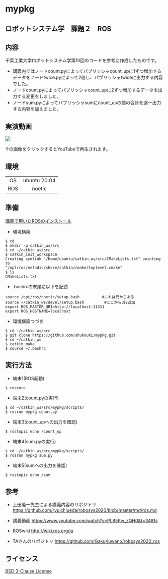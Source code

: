 # mypkg
## ロボットシステム学　課題２　ROS

## 内容 

千葉工業大学ロボットシステム学第10回のコードを参考に作成したものです。

- 講義内ではノードcount.pyによってパブリッシャcount_upに1ずつ増加するデータをノードtwice.pyによって2倍し、パブリッシャtwiceに出力する内容でした。
- ノードcount.pyによってパブリッシャcount_upに2ずつ増加するデータを出力する変更をしました。 
- ノードsum.pyによってパブリッシャsumにcount_upの値の合計を逐一出力する内容を加えました。

## 実演動画 
  [![](http://img.youtube.com/vi/ZE7f4JPUWxA/0.jpg)](http://www.youtube.com/watch?v=ZE7f4JPUWxA "ロボットシステム学課題２実演動画")
  
  ↑の画像をクリックするとYouTubeで再生されます。

## 環境
| | |
|:--:|:--:|
|OS|ubuntu 20.04|
|ROS|noetic|

## 準備

  [講義で用いたROSのインストール](https://github.com/ryuichiueda/ros_setup_scripts_Ubuntu20.04_server) 
  
  - 環境構築 
  
  ```
  $ cd
  $ mkdir -p catkin_ws/src
  $ cd ~/catkin_ws/src
  $ catkin_init_workspace 
  Creating symlink "/home/ubuntu/catkin_ws/src/CMakeLists.txt" pointing to 
  "/opt/ros/melodic/share/catkin/cmake/toplevel.cmake"
  $ ls
  CMakeLists.txt
  ```
  
  - .bashrcの末尾に以下を記述 
  ```
  source /opt/ros/noetic/setup.bash          #これは元からある
  source ~/catkin_ws/devel/setup.bash         #ここから3行追加
  export ROS_MASTER_URI=http://localhost:11311
  export ROS_HOSTNAME=localhost
  ```
  
  - 環境構築つづき 
  ```
  $ cd ~/catkin_ws/src
  $ git clone https://github.com/shukouki/mypkg.git
  $ cd ~/catkin_ws
  $ catkin_make
  $ source ~/.bashrc
  ```
    
## 実行方法 

  - 端末1(ROS起動) 
  ```
  $ roscore
  ```
  
  - 端末2(count.pyの実行) 
  ```
  $ cd ~/catkin_ws/src/mypkg/scripts/
  $ rosrun mypkg count.py
  ```
  
  - 端末3(count_upへの出力を確認) 
  ```
  $ rostopic echo /count_up
  ```
  
  - 端末4(sum.pyの実行) 
  ```
  $ cd ~/catkin_ws/src/mypkg/scripts/
  $ rosrun mypkg sum.py
  ```
  
  - 端末5(sumへの出力を確認) 
  ```
  $ rostopic echo /sum
  ```  

## 参考 
  
  - 上田隆一先生による講義内容のリポジトリ
  https://github.com/ryuichiueda/robosys2020/blob/master/md/ros.md
  
  - 講義動画
  https://www.youtube.com/watch?v=PL85Pw_zQH0&t=3481s
  
  - ROSwiki
  http://wiki.ros.org/ja
  
  - TAさんのリポジトリ
  https://github.com/GakuKuwano/robosys2020_ros

## ライセンス
  [BSD 3-Clause License](https://github.com/shukouki/mypkg/blob/main/LICENSE)
